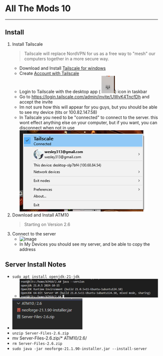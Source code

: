 # All The Mods 10
---
## Install

1. Install Tailscale
    > Tailscale will replace NordVPN for us as a free way to "mesh" our computers together in a more secure way.
    - Download and Install [Tailscale for windows](https://pkgs.tailscale.com/stable/tailscale-setup-latest.exe)
    - Create [Account with Tailscale](https://tailscale.com/)
    - Login to Tailscale with the desktop app ( ![alt text](image.png)) icon in taskbar
    - Go to https://login.tailscale.com/admin/invite/UWvK4TncfDh and accept the invite
    - Im not sure how this will appear for you guys, but you should be able to see my device (tits or 100.82.147.58)
    - In Tailscale you need to be "connected" to connect to the server. this wont effect anything else on your computer, but if you want, you can disconnect when not in use ![alt text](image-2.png)
2. Download and Install ATM10 
    > Starting on Version 2.6
3. Connect to the server
    - ![image](https://github.com/user-attachments/assets/2d3d7028-0858-4881-8931-a06d28a61042)
    - In My Devices you should see my server, and be able to copy the address



## Server Install Notes
- `sudo apt install openjdk-21-jdk`
    - ![alt text](image-4.png)
- ![alt text](image-3.png)
- `unzip Server-Files-2.6.zip`
- mv Server-Files-2.6.zip/* ATM10/2.6/
- `rm Server-Files-2.6.zip`
- `sudo java -jar neoforge-21.1.90-installer.jar --install-server`
